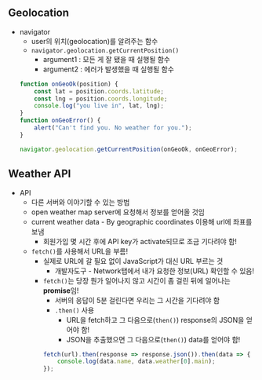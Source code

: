 ## Geolocation

- navigator
    - user의 위치(geolocation)를 알려주는 함수
    - `navigator.geolocation.getCurrentPosition()`
        - argument1 : 모든 게 잘 됐을 때 실행될 함수
        - argument2 : 에러가 발생했을 때 실행될 함수
    ```js
    function onGeoOk(position) {
        const lat = position.coords.latitude; 
        const lng = position.coords.longitude;
        console.log("you live in", lat, lng);
    }
    function onGeoError() {
        alert("Can't find you. No weather for you.");
    }

    navigator.geolocation.getCurrentPosition(onGeoOk, onGeoError);
    ```

## Weather API

- API
    - 다른 서버와 이야기할 수 있는 방법
    - open weather map server에 요청해서 정보를 얻어올 것임
    - current weather data - By geographic coordinates 이용해 url에 좌표를 보냄
        - 회원가입 몇 시간 후에 API key가 activate되므로 조금 기다려야 함!
    - `fetch()`를 사용해서 URL을 부름!
        - 실제로 URL에 갈 필요 없이 JavaScript가 대신 URL 부르는 것
            - 개발자도구 - Network탭에서 내가 요청한 정보(URL) 확인할 수 있음!
        - `fetch()`는 당장 뭔가 일어나지 않고 시간이 좀 걸린 뒤에 일어나는 **promise**임!
            - 서버의 응답이 5분 걸린다면 우리는 그 시간을 기다려야 함
            - `.then()` 사용
                - URL을 fetch하고 그 다음으로(`then()`) response의 JSON을 얻어야 함!
                - JSON을 추출했으면 그 다음으로(`then()`) data를 얻어야 함!
            ```js
            fetch(url).then(response => response.json()).then(data => {
                console.log(data.name, data.weather[0].main);
            });
            ```
